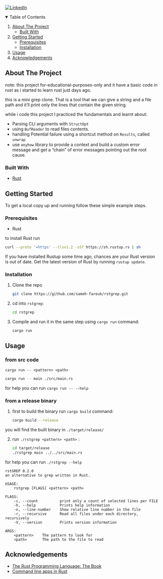 
[![LinkedIn][linkedin-shield]][linkedin-url]


<!-- TABLE OF CONTENTS -->
<details open="open">
  <summary>Table of Contents</summary>
  <ol>
    <li>
      <a href="#about-the-project">About The Project</a>
      <ul>
        <li><a href="#built-with">Built With</a></li>
      </ul>
    </li>
    <li>
      <a href="#getting-started">Getting Started</a>
      <ul>
        <li><a href="#prerequisites">Prerequisites</a></li>
        <li><a href="#installation">Installation</a></li>
      </ul>
    </li>
    <li><a href="#usage">Usage</a></li>
    <li><a href="#acknowledgements">Acknowledgements</a></li>
  </ol>
</details>



<!-- ABOUT THE PROJECT -->
## About The Project
note: this project for-educational-purposes-only and it have a basic code in rust as i started to learn rust just days ago.

this is a mini grep clone. That is a tool that we can give a string and a file path and it’ll print only the lines that contain the given string.

while i code this project  I practiced the fundamentals and learnt about:
* Parsing CLI arguments with `StructOpt`
* using `BufReader` to read files contents.
* handling Potential failure using a shortcut method on `Results`, called `unwrap`
* use `anyhow` library to provide a context and build a custom error message and get a “chain” of error messages pointing out the root cause.

### Built With

* [Rust](https://www.rust-lang.org/)


<!-- GETTING STARTED -->
## Getting Started

To get a local copy up and running follow these simple example steps.

### Prerequisites

* Rust

to install Rust run
  ```sh
  curl --proto '=https' --tlsv1.2 -sSf https://sh.rustup.rs | sh
  ```
If you have installed Rustup some time ago, chances are your Rust version is out of date. Get the latest version of Rust by running `rustup update`.

### Installation

1. Clone the repo
   ```sh
   git clone https://github.com/sameh-farouk/rstgrep.git
   ```
3. cd into `rstgrep`:
   ```sh
   cd rstgrep
   ```
4. Compile and run it in the same step using `cargo run` command:
   ```sh
   cargo run
   ```



<!-- USAGE EXAMPLES -->
## Usage

### from src code

`cargo run -- <pattern> <path>`

   ```sh
   cargo run -- main ./src/main.rs
   ```

for help you can run
`cargo run -- --help`


### from a release binary

1. first to build the binary run `cargo build` command:
   ```sh
   cargo build --release
   ```
you will find the built binary in `./target/release/`

2. run `./rstgrep <pattern> <path>`
:
   ```sh
   cd target/release
   ./rstgrep main ../../src/main.rs
   ```

for help you can run
`./rstgrep --help`

```
rstGREP 0.2.0
an alternative to grep written in Rust.

USAGE:
    rstgrep [FLAGS] <pattern> <path>

FLAGS:
    -c, --count          print only a count of selected lines per FILE
    -h, --help           Prints help information
    -n, --line-number    Show relative line number in the file
    -r, --recursive      Read all files under each directory, recursively
    -V, --version        Prints version information

ARGS:
    <pattern>    The pattern to look for
    <path>       The path to the file to read
```
<!-- ACKNOWLEDGEMENTS -->
## Acknowledgements
* [The Rust Programming Language: The Book](https://doc.rust-lang.org/book/title-page.html)
* [Command line apps in Rust](https://rust-cli.github.io/book/index.html)
<!-- MARKDOWN LINKS & IMAGES -->
<!-- https://www.markdownguide.org/basic-syntax/#reference-style-links -->
[linkedin-shield]: https://img.shields.io/badge/-LinkedIn-black.svg?style=for-the-badge&logo=linkedin&colorB=555
[linkedin-url]: https://www.linkedin.com/in/sameh-farouk-software-developer/
